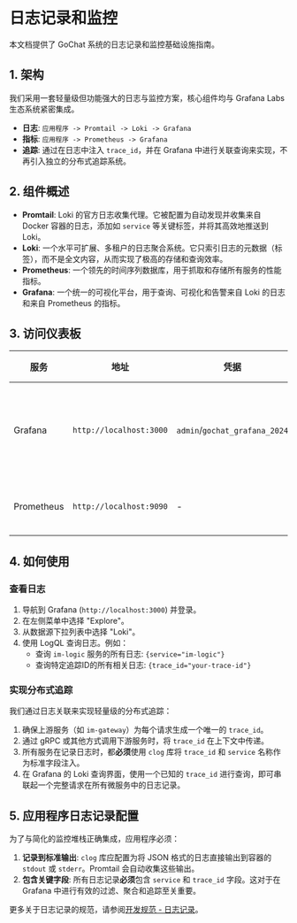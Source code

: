 # 日志记录和监控

本文档提供了 GoChat 系统的日志记录和监控基础设施指南。

## 1. 架构

我们采用一套轻量级但功能强大的日志与监控方案，核心组件均与 Grafana Labs 生态系统紧密集成。

-   **日志**: `应用程序 -> Promtail -> Loki -> Grafana`
-   **指标**: `应用程序 -> Prometheus -> Grafana`
-   **追踪**: 通过在日志中注入 `trace_id`，并在 Grafana 中进行关联查询来实现，不再引入独立的分布式追踪系统。

## 2. 组件概述

-   **Promtail**: Loki 的官方日志收集代理。它被配置为自动发现并收集来自 Docker 容器的日志，添加如 `service` 等关键标签，并将其高效地推送到 Loki。
-   **Loki**: 一个水平可扩展、多租户的日志聚合系统。它只索引日志的元数据（标签），而不是全文内容，从而实现了极高的存储和查询效率。
-   **Prometheus**: 一个领先的时间序列数据库，用于抓取和存储所有服务的性能指标。
-   **Grafana**: 一个统一的可视化平台，用于查询、可视化和告警来自 Loki 的日志和来自 Prometheus 的指标。

## 3. 访问仪表板

| 服务   | 地址                 | 凭据               | 目的           |
| --------- | ----------------------- | ------------------------- | ----------------- |
| Grafana   | `http://localhost:3000` | `admin`/`gochat_grafana_2024` | 统一日志和指标 |
| Prometheus| `http://localhost:9090` | -                         | 指标查询          |

## 4. 如何使用

### 查看日志

1.  导航到 Grafana (`http://localhost:3000`) 并登录。
2.  在左侧菜单中选择 "Explore"。
3.  从数据源下拉列表中选择 "Loki"。
4.  使用 LogQL 查询日志。例如：
    -   查询 `im-logic` 服务的所有日志: `{service="im-logic"}`
    -   查询特定追踪ID的所有相关日志: `{trace_id="your-trace-id"}`

### 实现分布式追踪

我们通过日志关联来实现轻量级的分布式追踪：

1.  确保上游服务（如 `im-gateway`）为每个请求生成一个唯一的 `trace_id`。
2.  通过 gRPC 或其他方式调用下游服务时，将 `trace_id` 在上下文中传递。
3.  所有服务在记录日志时，都**必须**使用 `clog` 库将 `trace_id` 和 `service` 名称作为标准字段注入。
4.  在 Grafana 的 Loki 查询界面，使用一个已知的 `trace_id` 进行查询，即可串联起一个完整请求在所有微服务中的日志记录。

## 5. 应用程序日志记录配置

为了与简化的监控堆栈正确集成，应用程序必须：

1.  **记录到标准输出**: `clog` 库应配置为将 JSON 格式的日志直接输出到容器的 `stdout` 或 `stderr`。Promtail 会自动收集这些输出。
2.  **包含关键字段**: 所有日志记录**必须**包含 `service` 和 `trace_id` 字段。这对于在 Grafana 中进行有效的过滤、聚合和追踪至关重要。

更多关于日志记录的规范，请参阅[开发规范 - 日志记录](./../03_development/02_style_guide.md#日志记录规范)。